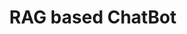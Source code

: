 ---
layout: page
title: RAG based ChatBot
description: An open source llm trained on user submitted document.
img: assets/img/chatbot.png
redirect: https://chatbotbywashwin.streamlit.app/
importance: 5
category: work
---
